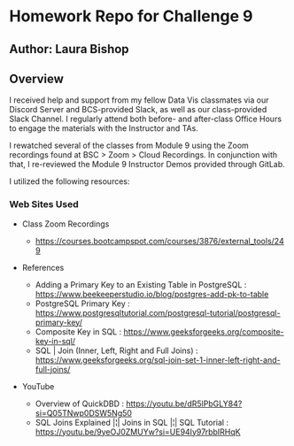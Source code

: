 # Homework Repo for Challenge 9

## Author: Laura Bishop

## Overview

I received help and support from my fellow Data Vis classmates via our Discord Server and BCS-provided Slack, as well as our class-provided Slack Channel. I regularly attend both before- and after-class Office Hours to engage the materials with the Instructor and TAs.

I rewatched several of the classes from Module 9 using the Zoom recordings found at BSC > Zoom > Cloud Recordings. In conjunction with that, I re-reviewed the Module 9 Instructor Demos provided through GitLab.

I utilized the following resources:

### Web Sites Used

* Class Zoom Recordings 
    * https://courses.bootcampspot.com/courses/3876/external_tools/249


* References
    * Adding a Primary Key to an Existing Table in PostgreSQL : https://www.beekeeperstudio.io/blog/postgres-add-pk-to-table
    * PostgreSQL Primary Key : https://www.postgresqltutorial.com/postgresql-tutorial/postgresql-primary-key/
    * Composite Key in SQL : https://www.geeksforgeeks.org/composite-key-in-sql/
    * SQL | Join (Inner, Left, Right and Full Joins) : https://www.geeksforgeeks.org/sql-join-set-1-inner-left-right-and-full-joins/
    
    
* YouTube
    * Overview of QuickDBD : https://youtu.be/dR5lPbGLY84?si=Q05TNwp0DSW5Ng50
    * SQL Joins Explained |¦| Joins in SQL |¦| SQL Tutorial : https://youtu.be/9yeOJ0ZMUYw?si=UE94Iy97rbbIRHqK